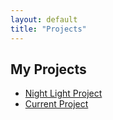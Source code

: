 ```yaml
---
layout: default
title: "Projects"
---
```


<h2>My Projects</h2>
<ul>
  <li><a href="/night-light-project/">Night Light Project</a></li>
  <li><a href="/current-project/">Current Project</a></li>
</ul>
